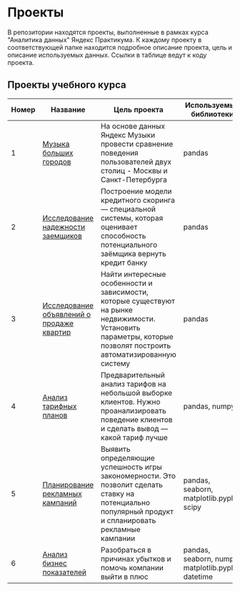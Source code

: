 # Проекты
В репозитории находятся проекты, выполненные в рамках курса "Аналитика данных" Яндекс Практикума. К каждому проекту в соответствующей папке находится подробное описание проекта, цель и описание используемых данных.
Ссылки в таблице ведут к коду проекта.

## Проекты учебного курса
| Номер         | Название                | Цель проекта          | Используемые библиотеки |
| ------------- | ----------------------- | --------------------- | ------------- |
| 1             | [Музыка больших городов](https://github.com/kseenik/AnalyticsProjects/blob/main/1.%20big_cities_music/big_cities_music.ipynb)  | На основе данных Яндекс Музыки провести сравнение поведения пользователей двух столиц - Москвы и Санкт-Петербурга | pandas |
| 2             | [Исследование надежности заемщиков](https://github.com/kseenik/AnalyticsProjects/blob/main/2.%20reliability_of_borrowers/reliability_of_borrowers.ipynb) | Построение модели кредитного скоринга — специальной системы, которая оценивает способность потенциального заёмщика вернуть кредит банку | pandas |
| 3             | [Исследование объявлений о продаже квартир](https://github.com/kseenik/AnalyticsProjects/blob/main/3.%20property_market/property_market.ipynb) | Найти интересные особенности и зависимости, которые существуют на рынке недвижимости. Установить параметры, которые позволят построить автоматизированную систему | pandas |
| 4             | [Анализ тарифных планов](https://github.com/kseenik/AnalyticsProjects/blob/main/4.%20analysis_of_tariffs/analysis_of_tariffs.ipynb) | Предварительный анализ тарифов на небольшой выборке клиентов. Нужно проанализировать поведение клиентов и сделать вывод — какой тариф лучше | pandas, numpy |
| 5             | [Планирование рекламных кампаний](https://github.com/kseenik/AnalyticsProjects/blob/main/5.%20advertising_campaigns/advertising_campaigns.ipynb) | Выявить определяющие успешность игры закономерности. Это позволит сделать ставку на потенциально популярный продукт и спланировать рекламные кампании | pandas, seaborn, matplotlib.pyplot, scipy |
| 6             | [Анализ бизнес показателей](https://github.com/kseenik/AnalyticsProjects/blob/main/6.%20analyze_business_performance/analyze_business_performance.ipynb) | Разобраться в причинах убытков и помочь компании выйти в плюс | pandas, seaborn, numpy, matplotlib.pyplot, datetime |
